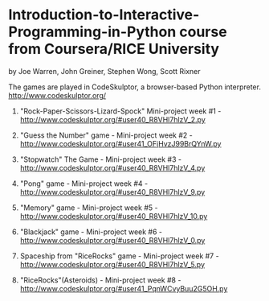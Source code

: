 # Introduction-to-Interactive-Programming-in-Python  course from Coursera/RICE University
by Joe Warren, John Greiner, Stephen Wong, Scott Rixner

The games are played in CodeSkulptor, a browser-based Python interpreter. http://www.codeskulptor.org/

1. "Rock-Paper-Scissors-Lizard-Spock" Mini-project week #1 - http://www.codeskulptor.org/#user40_R8VHl7hlzV_2.py

2. "Guess the Number" game - Mini-project week #2 - http://www.codeskulptor.org/#user41_OFjHvzJ99BrQYnW.py

3. "Stopwatch" The Game - Mini-project week #3 - http://www.codeskulptor.org/#user40_R8VHl7hlzV_4.py

4. "Pong" game - Mini-project week #4 - http://www.codeskulptor.org/#user40_R8VHl7hlzV_9.py

5. "Memory" game - Mini-project week #5 - http://www.codeskulptor.org/#user40_R8VHl7hlzV_10.py

6. "Blackjack" game - Mini-project week #6 - http://www.codeskulptor.org/#user40_R8VHl7hlzV_0.py

7. Spaceship from "RiceRocks" game  - Mini-project week #7 - http://www.codeskulptor.org/#user40_R8VHl7hlzV_5.py

8. "RiceRocks"(Asteroids) - Mini-project week #8 - http://www.codeskulptor.org/#user41_PqnWCvyBuu2G5OH.py
